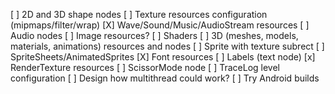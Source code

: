 [ ] 2D and 3D shape nodes
[ ] Texture resources configuration (mipmaps/filter/wrap)
[X] Wave/Sound/Music/AudioStream resources
[ ] Audio nodes
[ ] Image resources?
[ ] Shaders
[ ] 3D (meshes, models, materials, animations) resources and nodes
[ ] Sprite with texture subrect
[ ] SpriteSheets/AnimatedSprites
[X] Font resources
[ ] Labels (text node)
[x] RenderTexture resources
[ ] ScissorMode node
[ ] TraceLog level configuration
[ ] Design how multithread could work?
[ ] Try Android builds
